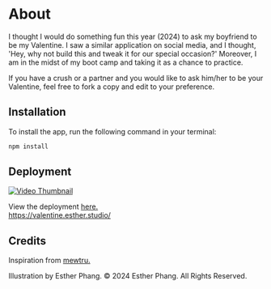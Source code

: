 # About

I thought I would do something fun this year (2024) to ask my boyfriend to be my Valentine. I saw a similar application on social media, and I thought, 'Hey, why not build this and tweak it for our special occasion?' Moreover, I am in the midst of my boot camp and taking it as a chance to practice.

If you have a crush or a partner and you would like to ask him/her to be your Valentine, feel free to fork a copy and edit to your preference.

## Installation

To install the app, run the following command in your terminal:

```bash
npm install
```

## Deployment

[![Video Thumbnail](https://raw.githubusercontent.com/estney/valentine/main/public/valentine-front.png)](https://www.canva.com/design/DAF8YUsH72U/C5oP-kxEq1m0_Lz7opCGyw/watch?utm_content=DAF8YUsH72U&utm_campaign=share_your_design&utm_medium=link&utm_source=shareyourdesignpanel)

View the deployment [here.](https://valentine.esther.studio)  
https://valentine.esther.studio/

## Credits

Inspiration from [mewtru.](https://www.tiktok.com/@mewtru/video/7331131143112166698)

Illustration by Esther Phang. © 2024 Esther Phang. All Rights Reserved.
